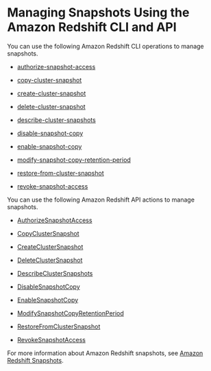 # Managing Snapshots Using the Amazon Redshift CLI and API<a name="manage-snapshots-api-cli"></a>

You can use the following Amazon Redshift CLI operations to manage snapshots\.

+ [authorize\-snapshot\-access](http://docs.aws.amazon.com/cli/latest/reference/redshift/authorize-snapshot-access.html)

+ [copy\-cluster\-snapshot](http://docs.aws.amazon.com/cli/latest/reference/redshift/copy-cluster-snapshot.html)

+ [create\-cluster\-snapshot](http://docs.aws.amazon.com/cli/latest/reference/redshift/create-cluster-snapshot.html)

+ [delete\-cluster\-snapshot](http://docs.aws.amazon.com/cli/latest/reference/redshift/delete-cluster-snapshot.html)

+ [describe\-cluster\-snapshots](http://docs.aws.amazon.com/cli/latest/reference/redshift/describe-cluster-snapshots.html)

+  [disable\-snapshot\-copy](http://docs.aws.amazon.com/cli/latest/reference/redshift/disable-snapshot-copy.html) 

+  [enable\-snapshot\-copy](http://docs.aws.amazon.com/cli/latest/reference/redshift/enable-snapshot-copy.html) 

+  [modify\-snapshot\-copy\-retention\-period](http://docs.aws.amazon.com/cli/latest/reference/redshift/modify-snapshot-copy-retention-period.html) 

+ [restore\-from\-cluster\-snapshot](http://docs.aws.amazon.com/cli/latest/reference/redshift/restore-from-cluster-snapshot.html)

+ [revoke\-snapshot\-access](http://docs.aws.amazon.com/cli/latest/reference/redshift/revoke-snapshot-access.html)

 You can use the following Amazon Redshift API actions to manage snapshots\.

+ [AuthorizeSnapshotAccess](http://docs.aws.amazon.com/redshift/latest/APIReference/API_AuthorizeSnapshotAccess.html)

+ [CopyClusterSnapshot](http://docs.aws.amazon.com/redshift/latest/APIReference/API_CopyClusterSnapshot.html)

+ [CreateClusterSnapshot](http://docs.aws.amazon.com/redshift/latest/APIReference/API_CreateClusterSnapshot.html)

+ [DeleteClusterSnapshot](http://docs.aws.amazon.com/redshift/latest/APIReference/API_DeleteClusterSnapshot.html)

+ [DescribeClusterSnapshots](http://docs.aws.amazon.com/redshift/latest/APIReference/API_DescribeClusterSnapshots.html)

+  [DisableSnapshotCopy](http://docs.aws.amazon.com/redshift/latest/APIReference/API_DisableSnapshotCopy.html) 

+  [EnableSnapshotCopy](http://docs.aws.amazon.com/redshift/latest/APIReference/API_EnableSnapshotCopy.html) 

+  [ModifySnapshotCopyRetentionPeriod](http://docs.aws.amazon.com/redshift/latest/APIReference/API_ModifySnapshotCopyRetentionPeriod.html) 

+ [RestoreFromClusterSnapshot](http://docs.aws.amazon.com/redshift/latest/APIReference/API_RestoreFromClusterSnapshot.html)

+ [RevokeSnapshotAccess](http://docs.aws.amazon.com/redshift/latest/APIReference/API_RevokeSnapshotAccess.html)

For more information about Amazon Redshift snapshots, see [Amazon Redshift Snapshots](working-with-snapshots.md)\.